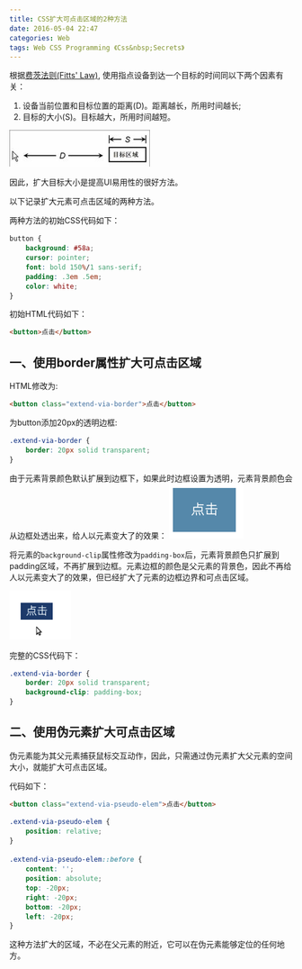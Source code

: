 ```yaml
---
title: CSS扩大可点击区域的2种方法
date: 2016-05-04 22:47
categories: Web
tags: Web CSS Programming 《Css&nbsp;Secrets》
---
```


根据[费茨法则(Fitts' Law)](http://baike.baidu.com/link?url=tFJ2ZI7ilVwpwa8VYU_ZPZ8g-zgtP3Dt9YSLb6KN4I8uoyBezgBZftlZBriCAlXoTSBz7c2kXscME-JAIzvr9a), 使用指点设备到达一个目标的时间同以下两个因素有关：

1. 设备当前位置和目标位置的距离(D)。距离越长，所用时间越长;
2. 目标的大小(S)。目标越大，所用时间越短。

![Fitt's Law](/assets/images/fitts-law.jpg)

因此，扩大目标大小是提高UI易用性的很好方法。

以下记录扩大元素可点击区域的两种方法。

两种方法的初始CSS代码如下：

```css
button {
    background: #58a;
    cursor: pointer;
    font: bold 150%/1 sans-serif;
    padding: .3em .5em;
    color: white;
}
```

初始HTML代码如下：

```html
<button>点击</button>
```

## 一、使用border属性扩大可点击区域

HTML修改为:

```html
<button class="extend-via-border">点击</button>
```

为button添加20px的透明边框:

```css
.extend-via-border {
    border: 20px solid transparent;
}
```
由于元素背景颜色默认扩展到边框下，如果此时边框设置为透明，元素背景颜色会从边框处透出来，给人以元素变大了的效果：
![边框扩大元素的效果](/assets/images/css-extending-clickable-area-error.png)


将元素的`background-clip`属性修改为`padding-box`后，元素背景颜色只扩展到padding区域，不再扩展到边框。元素边框的颜色是父元素的背景色，因此不再给人以元素变大了的效果，但已经扩大了元素的边框边界和可点击区域。

![通过border属性扩大可点击区域](/assets/images/css-extending-clickable-area.png)

完整的CSS代码下：

```css
.extend-via-border {
    border: 20px solid transparent;
    background-clip: padding-box;
}
```

## 二、使用伪元素扩大可点击区域

伪元素能为其父元素捕获鼠标交互动作，因此，只需通过伪元素扩大父元素的空间大小，就能扩大可点击区域。

代码如下：

```html
<button class="extend-via-pseudo-elem">点击</button>
```

```css
.extend-via-pseudo-elem {
	position: relative;
}

.extend-via-pseudo-elem::before {
    content: '';
    position: absolute;
    top: -20px;
    right: -20px;
    bottom: -20px;
    left: -20px;
}
```

这种方法扩大的区域，不必在父元素的附近，它可以在伪元素能够定位的任何地方。
